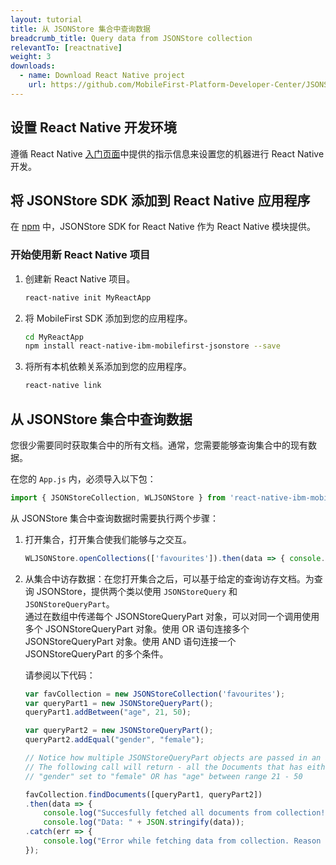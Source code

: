 ```yaml
---
layout: tutorial
title: 从 JSONStore 集合中查询数据
breadcrumb_title: Query data from JSONStore collection
relevantTo: [reactnative]
weight: 3
downloads:
  - name: Download React Native project
    url: https://github.com/MobileFirst-Platform-Developer-Center/JSONStoreReactNative
---
```

<!-- NLS_CHARSET=UTF-8 -->
##  设置 React Native 开发环境
遵循 React Native [入门页面](https://facebook.github.io/react-native/docs/getting-started.html)中提供的指示信息来设置您的机器进行 React Native 开发。

##  将 JSONStore SDK 添加到 React Native 应用程序
在 [npm](https://www.npmjs.com/package/react-native-mobilefirst-jsonstore) 中，JSONStore SDK for React Native 作为 React Native 模块提供。

### 开始使用新 React Native 项目
1. 创建新 React Native 项目。
    ```bash
    react-native init MyReactApp
    ```

2. 将 MobileFirst SDK 添加到您的应用程序。
    ```bash
    cd MyReactApp
    npm install react-native-ibm-mobilefirst-jsonstore --save
    ```

3.  将所有本机依赖关系添加到您的应用程序。
    ```bash
    react-native link
    ```

## 从 JSONStore 集合中查询数据
您很少需要同时获取集合中的所有文档。通常，您需要能够查询集合中的现有数据。

在您的 `App.js` 内，必须导入以下包：

```javascript
import { JSONStoreCollection, WLJSONStore } from 'react-native-ibm-mobilefirst-jsonstore';
```

从 JSONStore 集合中查询数据时需要执行两个步骤：

1. 打开集合，打开集合使我们能够与之交互。
    ```javascript
    WLJSONStore.openCollections(['favourites']).then(data => { console.log(data); }).catch(err =>{ console.log(err); });
    ```

2. 从集合中访存数据：在您打开集合之后，可以基于给定的查询访存文档。为查询 JSONStore，提供两个类以使用 `JSONStoreQuery` 和 `JSONStoreQueryPart`。<br/>
通过在数组中传递每个 JSONStoreQueryPart 对象，可以对同一个调用使用多个 JSONStoreQueryPart 对象。使用 OR 语句连接多个 JSONStoreQueryPart 对象。使用 AND 语句连接一个 JSONStoreQueryPart 的多个条件。

    请参阅以下代码：

    ```javascript
    var favCollection = new JSONStoreCollection('favourites');
    var queryPart1 = new JSONStoreQueryPart();
    queryPart1.addBetween("age", 21, 50);

    var queryPart2 = new JSONStoreQueryPart();
    queryPart2.addEqual("gender", "female");

    // Notice how multiple JSONStoreQueryPart objects are passed in an array to build a complex query
    // The following call will return - all the Documents that has either
    // "gender" set to "female" OR has "age" between range 21 - 50

    favCollection.findDocuments([queryPart1, queryPart2])
    .then(data => {
    	console.log("Succesfully fetched all documents from collection!"));
    	console.log("Data: " + JSON.stringify(data));
    .catch(err => {
    	console.log("Error while fetching data from collection. Reason : " + err);
    });
    ```    
